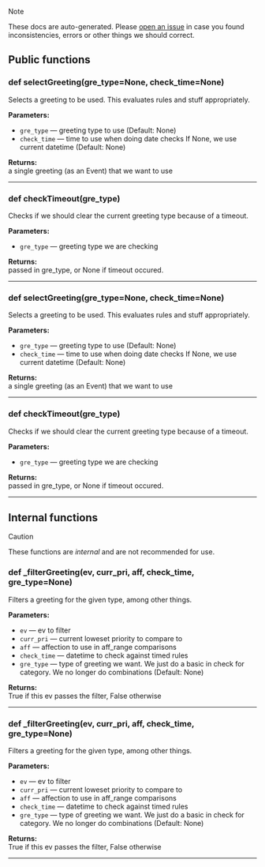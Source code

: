 > [!NOTE]
> These docs are auto-generated. Please [open an issue](https://github.com/Friends-of-Monika/mas-docs/issues/new)
> in case you found inconsistencies, errors or other things we should correct.

## Public functions

### def selectGreeting(gre_type=None, check_time=None)

Selects a greeting to be used. This evaluates rules and stuff appropriately.

**Parameters:**
- `gre_type` &mdash; greeting type to use (Default: None)
- `check_time` &mdash; time to use when doing date checks If None, we use current datetime (Default: None)


**Returns:**<br>
a single greeting (as an Event) that we want to use

---

### def checkTimeout(gre_type)

Checks if we should clear the current greeting type because of a timeout.

**Parameters:**
- `gre_type` &mdash; greeting type we are checking


**Returns:**<br>
passed in gre_type, or None if timeout occured.

---

### def selectGreeting(gre_type=None, check_time=None)

Selects a greeting to be used. This evaluates rules and stuff appropriately.

**Parameters:**
- `gre_type` &mdash; greeting type to use (Default: None)
- `check_time` &mdash; time to use when doing date checks If None, we use current datetime (Default: None)


**Returns:**<br>
a single greeting (as an Event) that we want to use

---

### def checkTimeout(gre_type)

Checks if we should clear the current greeting type because of a timeout.

**Parameters:**
- `gre_type` &mdash; greeting type we are checking


**Returns:**<br>
passed in gre_type, or None if timeout occured.

---

## Internal functions

> [!CAUTION]
> These functions are *internal* and are not recommended for use.

### def _filterGreeting(ev, curr_pri, aff, check_time, gre_type=None)

Filters a greeting for the given type, among other things.

**Parameters:**
- `ev` &mdash; ev to filter
- `curr_pri` &mdash; current loweset priority to compare to
- `aff` &mdash; affection to use in aff_range comparisons
- `check_time` &mdash; datetime to check against timed rules
- `gre_type` &mdash; type of greeting we want. We just do a basic in check for category. We no longer do combinations (Default: None)


**Returns:**<br>
True if this ev passes the filter, False otherwise

---

### def _filterGreeting(ev, curr_pri, aff, check_time, gre_type=None)

Filters a greeting for the given type, among other things.

**Parameters:**
- `ev` &mdash; ev to filter
- `curr_pri` &mdash; current loweset priority to compare to
- `aff` &mdash; affection to use in aff_range comparisons
- `check_time` &mdash; datetime to check against timed rules
- `gre_type` &mdash; type of greeting we want. We just do a basic in check for category. We no longer do combinations (Default: None)


**Returns:**<br>
True if this ev passes the filter, False otherwise

---

